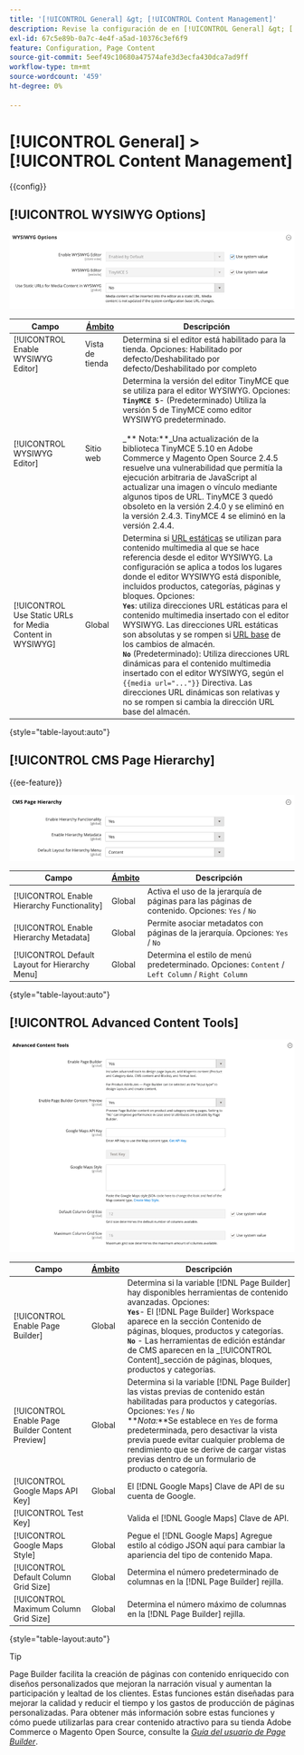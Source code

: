 ```yaml
---
title: '[!UICONTROL General] &gt; [!UICONTROL Content Management]'
description: Revise la configuración de en [!UICONTROL General] &gt; [!UICONTROL Content Management] de la administración de Commerce.
exl-id: 67c5e89b-0a7c-4e4f-a5ad-10376c3ef6f9
feature: Configuration, Page Content
source-git-commit: 5eef49c10680a47574afe3d3ecfa430dca7ad9ff
workflow-type: tm+mt
source-wordcount: '459'
ht-degree: 0%

---
```


# [!UICONTROL General] > [!UICONTROL Content Management]

{{config}}

## [!UICONTROL WYSIWYG Options]

![Opciones WYSIWYG](./assets/content-management-wysiwyg-options.png)<!-- zoom -->

<!-- [WYSIWYG Options](https://docs.magento.com/user-guide/cms/editor.html) -->

| Campo | [Ámbito](../../getting-started/websites-stores-views.md#scope-settings) | Descripción |
|--- |--- |--- |
| [!UICONTROL Enable WYSIWYG Editor] | Vista de tienda | Determina si el editor está habilitado para la tienda. Opciones: Habilitado por defecto/Deshabilitado por defecto/Deshabilitado por completo |
| [!UICONTROL WYSIWYG Editor] | Sitio web | Determina la versión del editor TinyMCE que se utiliza para el editor WYSIWYG. Opciones: <br/>**`TinyMCE 5`**- (Predeterminado) Utiliza la versión 5 de TinyMCE como editor WYSIWYG predeterminado.<br><br>_** Nota:**_Una actualización de la biblioteca TinyMCE 5.10 en Adobe Commerce y Magento Open Source 2.4.5 resuelve una vulnerabilidad que permitía la ejecución arbitraria de JavaScript al actualizar una imagen o vínculo mediante algunos tipos de URL. TinyMCE 3 quedó obsoleto en la versión 2.4.0 y se eliminó en la versión 2.4.3. TinyMCE 4 se eliminó en la versión 2.4.4. |
| [!UICONTROL Use Static URLs for Media Content in WYSIWYG] | Global | Determina si [URL estáticas](../../content-design/catalog-urls-dynamic-media.md) se utilizan para contenido multimedia al que se hace referencia desde el editor WYSIWYG. La configuración se aplica a todos los lugares donde el editor WYSIWYG está disponible, incluidos productos, categorías, páginas y bloques. Opciones: <br/>**`Yes`**: utiliza direcciones URL estáticas para el contenido multimedia insertado con el editor WYSIWYG. Las direcciones URL estáticas son absolutas y se rompen si [URL base](../../stores-purchase/store-urls.md) de los cambios de almacén.<br/>**`No`** (Predeterminado): Utiliza direcciones URL dinámicas para el contenido multimedia insertado con el editor WYSIWYG, según el  `{{media url="..."}}` Directiva. Las direcciones URL dinámicas son relativas y no se rompen si cambia la dirección URL base del almacén. |

{style="table-layout:auto"}

## [!UICONTROL CMS Page Hierarchy]

{{ee-feature}}

![Jerarquía de páginas de CMS](./assets/content-management-cms-page-hierarchy.png)<!-- zoom -->

<!--[CMS Page Hierarchy](https://docs.magento.com/user-guide/cms/page-hierarchy.html) -->

| Campo | [Ámbito](../../getting-started/websites-stores-views.md#scope-settings) | Descripción |
|--- |--- |--- |
| [!UICONTROL Enable Hierarchy Functionality] | Global | Activa el uso de la jerarquía de páginas para las páginas de contenido. Opciones: `Yes` / `No` |
| [!UICONTROL Enable Hierarchy Metadata] | Global | Permite asociar metadatos con páginas de la jerarquía. Opciones: `Yes` / `No` |
| [!UICONTROL Default Layout for Hierarchy Menu] | Global | Determina el estilo de menú predeterminado. Opciones: `Content` / `Left Column` / `Right Column` |

{style="table-layout:auto"}

## [!UICONTROL Advanced Content Tools]

![Herramientas de contenido avanzadas](./assets/content-management-advanced-content-tools.png)<!-- zoom -->

<!-- [Advanced Content Tools](https://docs.magento.com/user-guide/cms/page-builder-workspace.html) -->

| Campo | [Ámbito](../../getting-started/websites-stores-views.md#scope-settings) | Descripción |
|--- |--- |--- |
| [!UICONTROL Enable Page Builder] | Global | Determina si la variable [!DNL Page Builder] hay disponibles herramientas de contenido avanzadas. Opciones: <br/>**`Yes`**- El [!DNL Page Builder] Workspace aparece en la sección Contenido de páginas, bloques, productos y categorías.<br/>**`No`** - Las herramientas de edición estándar de CMS aparecen en la _[!UICONTROL Content]_sección de páginas, bloques, productos y categorías. |
| [!UICONTROL Enable Page Builder Content Preview] | Global | Determina si la variable [!DNL Page Builder] las vistas previas de contenido están habilitadas para productos y categorías. Opciones: `Yes` / `No` <br/>**_Nota:_**Se establece en `Yes` de forma predeterminada, pero desactivar la vista previa puede evitar cualquier problema de rendimiento que se derive de cargar vistas previas dentro de un formulario de producto o categoría. |
| [!UICONTROL Google Maps API Key] | Global | El [!DNL Google Maps] Clave de API de su cuenta de Google. |
| [!UICONTROL Test Key] |  | Valida el [!DNL Google Maps] Clave de API. |
| [!UICONTROL Google Maps Style] | Global | Pegue el [!DNL Google Maps] Agregue estilo al código JSON aquí para cambiar la apariencia del tipo de contenido Mapa. |
| [!UICONTROL Default Column Grid Size] | Global | Determina el número predeterminado de columnas en la [!DNL Page Builder] rejilla. |
| [!UICONTROL Maximum Column Grid Size] | Global | Determina el número máximo de columnas en la [!DNL Page Builder] rejilla. |

{style="table-layout:auto"}

>[!TIP]
>
>Page Builder facilita la creación de páginas con contenido enriquecido con diseños personalizados que mejoran la narración visual y aumentan la participación y lealtad de los clientes. Estas funciones están diseñadas para mejorar la calidad y reducir el tiempo y los gastos de producción de páginas personalizadas. Para obtener más información sobre estas funciones y cómo puede utilizarlas para crear contenido atractivo para su tienda Adobe Commerce o Magento Open Source, consulte la [_Guía del usuario de Page Builder_](../../page-builder/guide-overview.md).

